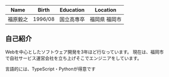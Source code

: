 
| Name | Birth | Education | Location |
| --- | --- | --- | --- |
| 福原毅之 | 1996/08 | 国立高専卒 | 福岡県 福岡市 |

## 自己紹介
Webを中心としたソフトウェア開発を3年ほど行なっています。
現在は、福岡市で自社サービス運営会社を立ち上げそこでエンジニアをしています。

言語的には、TypeScript・Pythonが得意です



